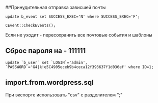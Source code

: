 ##Принудительная отправка зависшей почты

``
update b_event set SUCCESS_EXEC='N' where SUCCESS_EXEC='F';
``

``
CEvent::CheckEvents();
``

Если не уходит - пересохранить все почтовые события и шаблоны

## Сброс пароля на - 111111

``
update `b_user` set `LOGIN`='admin', `PASSWORD`='G4|k!e5C4905eceb9b4ceca12f393637f1d036ef' where ID=1;
``

## import.from.wordpress.sql

При экспорте использовать "csv" с разделителем ";"
